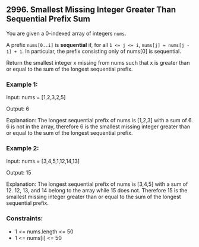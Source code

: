 ## 2996. Smallest Missing Integer Greater Than Sequential Prefix Sum

You are given a 0-indexed array of integers `nums`.

A prefix `nums[0..i]` is **sequential** if, for all `1 <= j <= i`, `nums[j] = nums[j - 1] + 1`. In particular, the prefix consisting only of nums[0] is sequential.

Return the smallest integer x missing from nums such that x is greater than or equal to the sum of the longest sequential prefix.

### Example 1:

Input: nums = [1,2,3,2,5]

Output: 6

Explanation: The longest sequential prefix of nums is [1,2,3] with a sum of 6. 6 is not in the array, therefore 6 is the smallest missing integer greater than or equal to the sum of the longest sequential prefix.

### Example 2:

Input: nums = [3,4,5,1,12,14,13]

Output: 15

Explanation: The longest sequential prefix of nums is [3,4,5] with a sum of 12. 12, 13, and 14 belong to the array while 15 does not. Therefore 15 is the smallest missing integer greater than or equal to the sum of the longest sequential prefix.

### Constraints:

- 1 <= nums.length <= 50
- 1 <= nums[i] <= 50
